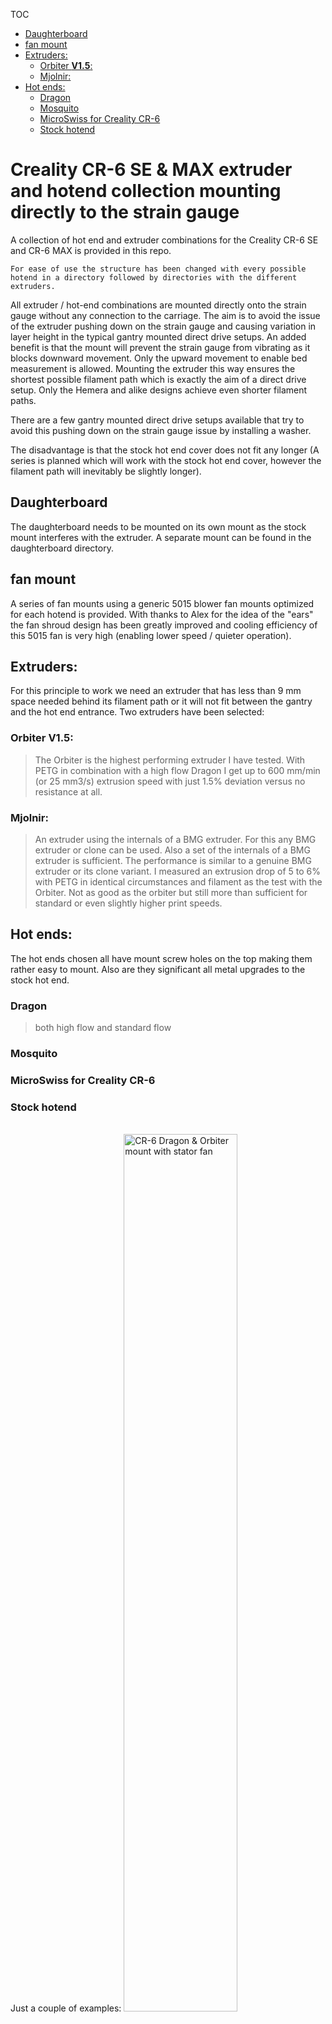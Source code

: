 



TOC

  * [Daughterboard](#daughterboard)
  * [fan mount](#fan-mount)
  * [Extruders:](#extruders-)
    + [Orbiter **V1.5**:](#orbiter---v15---)
    + [Mjolnir:](#mjolnir-)
  * [Hot ends:](#hot-ends-)
    + [Dragon](#dragon)
    + [Mosquito](#mosquito)
    + [MicroSwiss for Creality CR-6](#microswiss-for-creality-cr-6)
    + [Stock hotend](#stock-hotend)

# Creality CR-6 SE & MAX extruder and hotend collection mounting directly to the strain gauge

A collection of hot end and extruder combinations for the Creality CR-6 SE and CR-6 MAX is provided in this repo.

```For ease of use the structure has been changed with every possible hotend in a directory followed by directories with the different extruders.```

All extruder / hot-end combinations are mounted directly onto the strain gauge without any connection to the carriage. The aim is to avoid the issue of the extruder pushing down on the strain gauge and causing variation in layer height in the typical gantry mounted direct drive setups. An added benefit is that the mount will prevent the strain gauge from vibrating as it blocks downward movement. Only the upward movement to enable bed measurement is allowed. Mounting the extruder this way ensures the shortest possible filament path which is exactly the aim of a direct drive setup. Only the Hemera and alike designs achieve even shorter filament paths.

There are a few gantry mounted direct drive setups available that try to avoid this pushing down on the strain gauge issue by installing a washer.

The disadvantage is that the stock hot end cover does not fit any longer (A series is planned which will work with the stock hot end cover, however the filament path will inevitably be slightly longer).

## Daughterboard
The daughterboard needs to be mounted on its own mount as the stock mount interferes with the extruder. A separate mount can be found in the daughterboard directory.

## fan mount
A series of fan mounts using a generic 5015 blower fan mounts optimized for each hotend is provided. With thanks to Alex for the idea of the "ears" the fan shroud design has been greatly improved and cooling efficiency of this 5015 fan is very high (enabling lower speed / quieter operation).

## Extruders:
For this principle to work we need an extruder that has less than 9 mm space needed behind its filament path or it will not fit between the gantry and the hot end entrance. Two extruders have been selected:
### Orbiter **V1.5**:
> The Orbiter is the highest performing extruder I have tested. With PETG in combination with a high flow Dragon I get up to 600 mm/min (or 25 mm3/s) extrusion speed with just 1.5% deviation versus no resistance at all.

### Mjolnir:
> An extruder using the internals of a BMG extruder. For this any BMG extruder or clone can be used. Also a set of the internals of a BMG extruder is sufficient. The performance is similar to a genuine BMG extruder or its clone variant. I measured an extrusion drop of 5 to 6% with PETG in identical circumstances and filament as the test with the Orbiter. Not as good as the orbiter but still more than sufficient for standard or even slightly higher print speeds.
>

## Hot ends:
The hot ends chosen all have mount screw holes on the top making them rather easy to mount. Also are they significant all metal upgrades to the stock hot end.
### Dragon
> both high flow and standard flow

### Mosquito
### MicroSwiss for Creality CR-6
### Stock hotend
<br/>
Just a couple of examples:

<img src="images/README/CR-6 Dragon & Orbiter mount with stator fan.png" alt="CR-6 Dragon & Orbiter mount with stator fan" width="60%" />

![CR-6 stoch hotend and Mjolnir extruder](https://user-images.githubusercontent.com/13643644/121425564-d613ab00-c972-11eb-9b16-f10bbce3bcb8.png)

![Mosquito   Orbiter mount 2](https://user-images.githubusercontent.com/13643644/121426032-65b95980-c973-11eb-9b75-b8b25f1e59a7.png)



